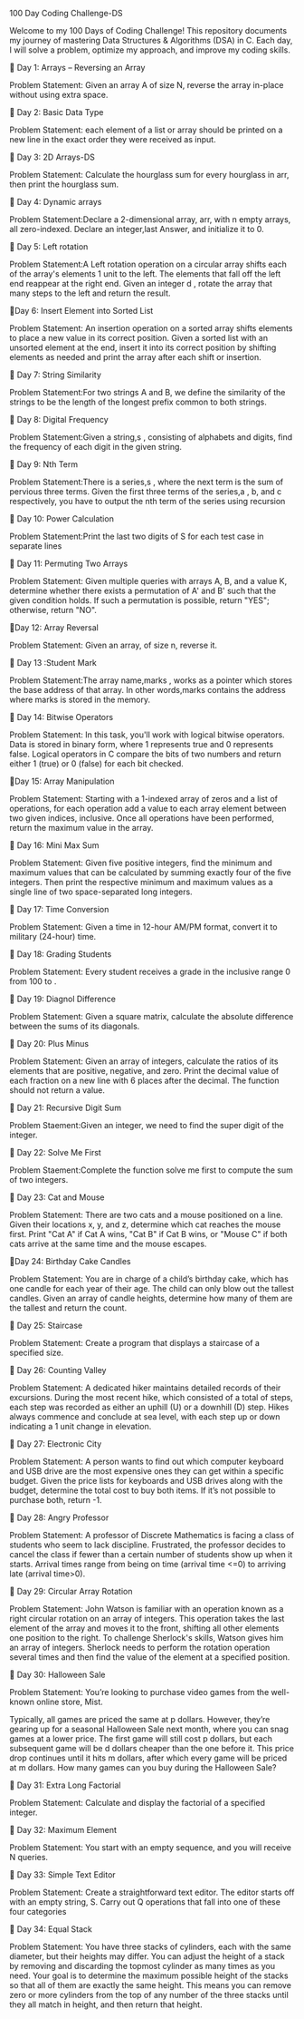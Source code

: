 100 Day Coding Challenge-DS


Welcome to my 100 Days of Coding Challenge! This repository documents my journey of mastering Data Structures & Algorithms (DSA) in C. Each day, I will solve a problem, optimize my approach, and improve my coding skills.

📌 Day 1: Arrays – Reversing an Array

Problem Statement: Given an array A of size N, reverse the array in-place without using extra space.

📌 Day 2: Basic Data Type

Problem Statement: each element of a list or array should be printed on a new line in the exact order they were received as input.

📌 Day 3: 2D Arrays-DS

Problem Statement: Calculate the hourglass sum for every hourglass in arr, then print the hourglass sum.

📌 Day 4: Dynamic arrays

Problem Statement:Declare a 2-dimensional array, arr, with n empty arrays, all zero-indexed. Declare an integer,last Answer, and initialize it to 0.

📌 Day 5: Left rotation

Problem Statement:A Left rotation operation on a circular array shifts each of the array's elements 1 unit to the left. The elements that fall off the left end reappear at the right end. Given an integer d , rotate the array that many steps to the left and return the result.

📌Day 6: Insert Element into Sorted List

Problem Statement: An insertion operation on a sorted array shifts elements to place a new value in its correct position. Given a sorted list with an unsorted element at the end, insert it into its correct position by shifting elements as needed and print the array after each shift or insertion.

📌 Day 7: String Similarity

Problem Statement:For two strings A and B, we define the similarity of the strings to be the length of the longest prefix common to both strings.

📌 Day 8: Digital Frequency

Problem Statement:Given a string,s , consisting of alphabets and digits, find the frequency of each digit in the given string.

📌 Day 9: Nth Term

Problem Statement:There is a series,s , where the next term is the sum of pervious three terms. Given the first three terms of the series,a , b, and c respectively, you have to output the nth term of the series using recursion

📌 Day 10: Power Calculation

Problem Statement:Print the last two digits of S for each test case in separate lines

📌 Day 11: Permuting Two Arrays

Problem Statement: Given multiple queries with arrays A, B, and a value K, determine whether there exists a permutation of A' and B' such that the given condition holds. If such a permutation is possible, return "YES"; otherwise, return "NO".

📌Day 12: Array Reversal

Problem Statement: Given an array, of size n, reverse it.

📌 Day 13 :Student Mark

Problem Statement:The array name,marks , works as a pointer which stores the base address of that array. In other words,marks contains the address where marks is stored in the memory.

📌 Day 14: Bitwise Operators

Problem Statement: In this task, you'll work with logical bitwise operators. Data is stored in binary form, where 1 represents true and 0 represents false. Logical operators in C compare the bits of two numbers and return either 1 (true) or 0 (false) for each bit checked.

📌Day 15: Array Manipulation

Problem Statement: Starting with a 1-indexed array of zeros and a list of operations, for each operation add a value to each array element between two given indices, inclusive. Once all operations have been performed, return the maximum value in the array.

📌 Day 16: Mini Max Sum

Problem Statement: Given five positive integers, find the minimum and maximum values that can be calculated by summing exactly four of the five integers. Then print the respective minimum and maximum values as a single line of two space-separated long integers.

📌 Day 17: Time Conversion

Problem Statement: Given a time in 12-hour AM/PM format, convert it to military (24-hour) time.

📌 Day 18: Grading Students

Problem Statement: Every student receives a grade in the inclusive range 0 from 100 to .

📌 Day 19: Diagnol Difference

Problem Statement: Given a square matrix, calculate the absolute difference between the sums of its diagonals.

📌 Day 20: Plus Minus

Problem Statement: Given an array of integers, calculate the ratios of its elements that are positive, negative, and zero. Print the decimal value of each fraction on a new line with 6 places after the decimal. The function should not return a value.

📌 Day 21: Recursive Digit Sum

Problem Staement:Given an integer, we need to find the super digit of the integer.

📌 Day 22: Solve Me First

Problem Staement:Complete the function solve me first to compute the sum of two integers.

📌 Day 23: Cat and Mouse

Problem Statement: There are two cats and a mouse positioned on a line. Given their locations x, y, and z, determine which cat reaches the mouse first. Print "Cat A" if Cat A wins, "Cat B" if Cat B wins, or "Mouse C" if both cats arrive at the same time and the mouse escapes.

📌Day 24: Birthday Cake Candles

Problem Statement: You are in charge of a child’s birthday cake, which has one candle for each year of their age. The child can only blow out the tallest candles. Given an array of candle heights, determine how many of them are the tallest and return the count.

📌 Day 25: Staircase

Problem Statement: Create a program that displays a staircase of a specified size.

📌 Day 26: Counting Valley

Problem Statement: A dedicated hiker maintains detailed records of their excursions. During the most recent hike, which consisted of a total of steps, each step was recorded as either an uphill (U) or a downhill (D) step. Hikes always commence and conclude at sea level, with each step up or down indicating a 1 unit change in elevation.

📌 Day 27: Electronic City

Problem Statement: A person wants to find out which computer keyboard and USB drive are the most expensive ones they can get within a specific budget. Given the price lists for keyboards and USB drives along with the budget, determine the total cost to buy both items. If it’s not possible to purchase both, return -1.

📌 Day 28: Angry Professor

Problem Statement: A professor of Discrete Mathematics is facing a class of students who seem to lack discipline. Frustrated, the professor decides to cancel the class if fewer than a certain number of students show up when it starts. Arrival times range from being on time (arrival time <=0) to arriving late (arrival time>0).

📌 Day 29: Circular Array Rotation

Problem Statement: John Watson is familiar with an operation known as a right circular rotation on an array of integers. This operation takes the last element of the array and moves it to the front, shifting all other elements one position to the right. To challenge Sherlock's skills, Watson gives him an array of integers. Sherlock needs to perform the rotation operation several times and then find the value of the element at a specified position.

📌 Day 30: Halloween Sale

Problem Statement: You’re looking to purchase video games from the well-known online store, Mist.

Typically, all games are priced the same at p dollars. However, they’re gearing up for a seasonal Halloween Sale next month, where you can snag games at a lower price. The first game will still cost p dollars, but each subsequent game will be d dollars cheaper than the one before it. This price drop continues until it hits m dollars, after which every game will be priced at m dollars. How many games can you buy during the Halloween Sale?

📌 Day 31: Extra Long Factorial

Problem Statement: Calculate and display the factorial of a specified integer.

📌 Day 32: Maximum Element

Problem Statement: You start with an empty sequence, and you will receive N queries.

📌 Day 33: Simple Text Editor

Problem Statement: Create a straightforward text editor. The editor starts off with an empty string, S. Carry out Q operations that fall into one of these four categories

📌 Day 34: Equal Stack

Problem Statement: You have three stacks of cylinders, each with the same diameter, but their heights may differ. You can adjust the height of a stack by removing and discarding the topmost cylinder as many times as you need.
Your goal is to determine the maximum possible height of the stacks so that all of them are exactly the same height. This means you can remove zero or more cylinders from the top of any number of the three stacks until they all match in height, and then return that height.

